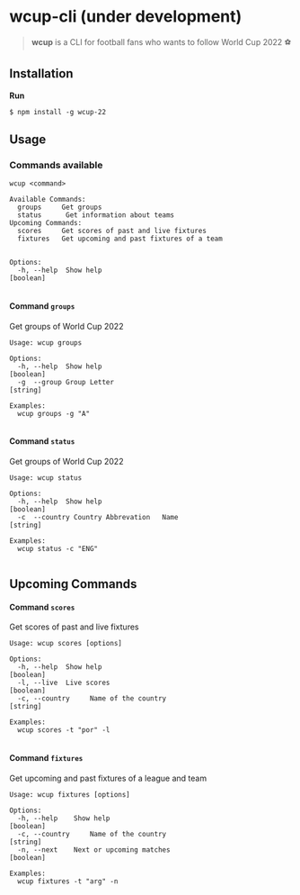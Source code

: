 # wcup-cli (under development)

 > **wcup** is a CLI for football fans who wants to follow World Cup 2022 ⚽  


## Installation  

**Run**

```shell
$ npm install -g wcup-22
```
## Usage

### Commands available

```shell
wcup <command>

Available Commands:
  groups     Get groups  
  status      Get information about teams  
Upcoming Commands:
  scores     Get scores of past and live fixtures
  fixtures   Get upcoming and past fixtures of a team


Options:
  -h, --help  Show help                                          [boolean]
 

```
#### Command `groups`
Get groups of World Cup 2022

```shell
Usage: wcup groups

Options:
  -h, --help  Show help                                          [boolean]
  -g  --group Group Letter                                       [string]

Examples:
  wcup groups -g "A"  
  
```

#### Command `status`
Get groups of World Cup 2022

```shell
Usage: wcup status

Options:
  -h, --help  Show help                                          [boolean]
  -c  --country Country Abbrevation   Name                                         [string]

Examples:
  wcup status -c "ENG"  
  
```

## Upcoming Commands

#### Command `scores`
Get scores of past and live fixtures

```shell
Usage: wcup scores [options]

Options:
  -h, --help  Show help                                          [boolean]
  -l, --live  Live scores                                        [boolean]
  -c, --country     Name of the country                          [string]

Examples:
  wcup scores -t "por" -l
  
```

#### Command `fixtures`
Get upcoming and past fixtures of a league and team

```shell
Usage: wcup fixtures [options]

Options:
  -h, --help    Show help                                         [boolean]
  -c, --country     Name of the country                           [string]
  -n, --next    Next or upcoming matches                          [boolean]

Examples:
  wcup fixtures -t "arg" -n

```

